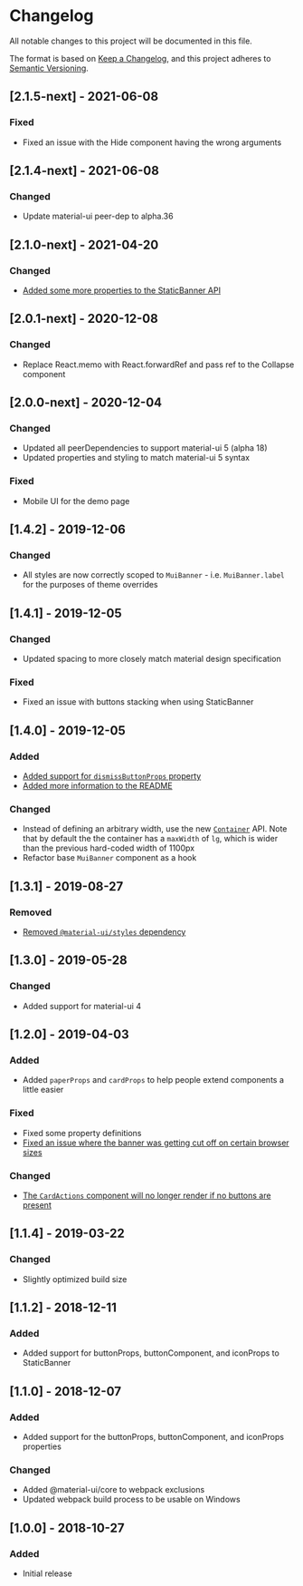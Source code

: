 # Changelog
All notable changes to this project will be documented in this file.

The format is based on [Keep a Changelog](https://keepachangelog.com/en/1.0.0/),
and this project adheres to [Semantic Versioning](https://semver.org/spec/v2.0.0.html).

## [2.1.5-next] - 2021-06-08
### Fixed
- Fixed an issue with the Hide component having the wrong arguments

## [2.1.4-next] - 2021-06-08
### Changed
- Update material-ui peer-dep to alpha.36

## [2.1.0-next] - 2021-04-20
### Changed
- [Added some more properties to the StaticBanner API](https://github.com/alexplumb/material-ui-banner/issues/14)

## [2.0.1-next] - 2020-12-08
### Changed
- Replace React.memo with React.forwardRef and pass ref to the Collapse component

## [2.0.0-next] - 2020-12-04
### Changed
- Updated all peerDependencies to support material-ui 5 (alpha 18)
- Updated properties and styling to match material-ui 5 syntax
### Fixed
- Mobile UI for the demo page

## [1.4.2] - 2019-12-06
### Changed
- All styles are now correctly scoped to `MuiBanner` - i.e. `MuiBanner.label` for the purposes of theme overrides

## [1.4.1] - 2019-12-05
### Changed
- Updated spacing to more closely match material design specification
### Fixed
- Fixed an issue with buttons stacking when using StaticBanner

## [1.4.0] - 2019-12-05
### Added
- [Added support for `dismissButtonProps` property](https://github.com/alexplumb/material-ui-banner/pull/7)
- [Added more information to the README](https://github.com/alexplumb/material-ui-banner/issues/9)
### Changed
- Instead of defining an arbitrary width, use the new [`Container`](https://material-ui.com/components/container/) API. Note that by default the the container has a `maxWidth` of `lg`, which is wider than the previous hard-coded width of 1100px
- Refactor base `MuiBanner` component as a hook

## [1.3.1] - 2019-08-27
### Removed
- [Removed `@material-ui/styles` dependency](https://github.com/alexplumb/material-ui-banner/issues/5)

## [1.3.0] - 2019-05-28
### Changed
- Added support for material-ui 4

## [1.2.0] - 2019-04-03
### Added
- Added `paperProps` and `cardProps` to help people extend components a little easier
### Fixed
- Fixed some property definitions
- [Fixed an issue where the banner was getting cut off on certain browser sizes](https://github.com/alexplumb/material-ui-banner/issues/1)
### Changed
- [The `CardActions` component will no longer render if no buttons are present](https://github.com/alexplumb/material-ui-banner/issues/3)

## [1.1.4] - 2019-03-22
### Changed
- Slightly optimized build size

## [1.1.2] - 2018-12-11
### Added
- Added support for buttonProps, buttonComponent, and iconProps to StaticBanner

## [1.1.0] - 2018-12-07
### Added
- Added support for the buttonProps, buttonComponent, and iconProps properties
### Changed
- Added @material-ui/core to webpack exclusions
- Updated webpack build process to be usable on Windows

## [1.0.0] - 2018-10-27
### Added
- Initial release
